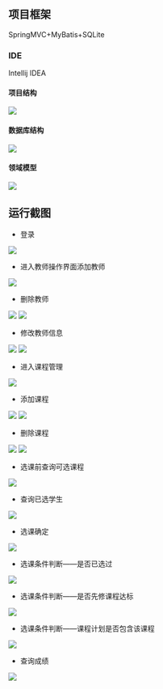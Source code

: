 ## 项目框架

SpringMVC+MyBatis+SQLite

### IDE

Intellij IDEA

#### 项目结构

![](image/project.png)

#### 数据库结构

![](image/数据库结构.PNG)

#### 领域模型

![](image/diagram.png)

## 运行截图

- 登录

![](image/登陆.PNG)

- 进入教师操作界面添加教师

![](image/添加教师.PNG)

- 删除教师

![](image/删除教师.PNG)
![](image/删除教师2.PNG)

- 修改教师信息

![](image/修改教师.PNG)
![](image/修改教师2.PNG)

- 进入课程管理

![](image/课程-查询.PNG)

- 添加课程

![](image/增加课程1.PNG)
![](image/添加课程2.PNG)

- 删除课程

![](image/删除课程1.PNG)
![](image/删除课程2.PNG)


- 选课前查询可选课程

![](image/查询可选课程.PNG)

- 查询已选学生

![](image/查看已选学生.PNG)

- 选课确定

![](image/选课确定.PNG)

		
- 选课条件判断——是否已选过

![](image/已选过.PNG)

- 选课条件判断——是否先修课程达标

![](image/先修课程不达标.PNG)

- 选课条件判断——课程计划是否包含该课程

![](image/不包含该课程.PNG)

- 查询成绩

![](image/成绩.PNG)
